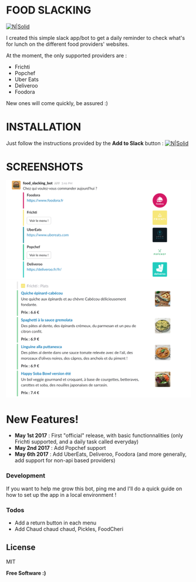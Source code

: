 # FOOD SLACKING

[![N|Solid](https://platform.slack-edge.com/img/add_to_slack@2x.png)](https://slack.com/oauth/authorize?&client_id=158493540211.158495716179&scope=bot)

I created this simple slack app/bot to get a daily reminder to check what's for lunch on the different food providers' websites.

At the moment, the only supported providers are :
  - Frichti
  - Popchef
  - Uber Eats
  - Deliveroo
  - Foodora 

New ones will come quickly, be assured :)

# INSTALLATION
Just follow the instructions provided by the **Add to Slack** button : 
[![N|Solid](https://platform.slack-edge.com/img/add_to_slack.png)](https://slack.com/oauth/authorize?&client_id=158493540211.158495716179&scope=bot)

# SCREENSHOTS
![Screenshot 1](/images/readme-providers.png?raw=true "Choose your daily food provider !")
![Screenshot 2](/images/readme-propositions.png?raw=true "Frichti example : propositions for the 'Plats' category")

# New Features!

  - **May 1st 2017** : First "official" release, with basic functionnalities (only Frichti supported, and a daily task called everyday)
  - **May 2nd 2017** : Add Popchef support
  - **May 6th 2017** : Add UberEats, Deliveroo, Foodora (and more generally, add support for non-api based providers)

### Development

If you want to help me grow this bot, ping me and I'll do a quick guide on how to set up the app in a local environment !

### Todos

 - Add a return button in each menu
 - Add Chaud chaud chaud, Pickles, FoodCheri

License
----

MIT

**Free Software :)**